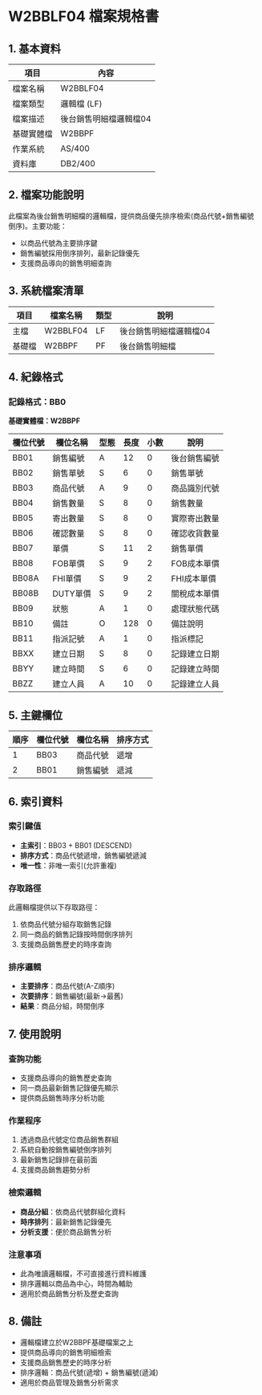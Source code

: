# W2BBLF04 檔案規格書

## 1. 基本資料

| 項目 | 內容 |
|------|------|
| 檔案名稱 | W2BBLF04 |
| 檔案類型 | 邏輯檔 (LF) |
| 檔案描述 | 後台銷售明細檔邏輯檔04 |
| 基礎實體檔 | W2BBPF |
| 作業系統 | AS/400 |
| 資料庫 | DB2/400 |

## 2. 檔案功能說明

此檔案為後台銷售明細檔的邏輯檔，提供商品優先排序檢索(商品代號+銷售編號倒序)。主要功能：
- 以商品代號為主要排序鍵
- 銷售編號採用倒序排列，最新記錄優先
- 支援商品導向的銷售明細查詢

## 3. 系統檔案清單

| 項目 | 檔案名稱 | 類型 | 說明 |
|------|----------|------|------|
| 主檔 | W2BBLF04 | LF | 後台銷售明細檔邏輯檔04 |
| 基礎檔 | W2BBPF | PF | 後台銷售明細檔 |

## 4. 紀錄格式

### 記錄格式：BB0
**基礎實體檔：W2BBPF**

| 欄位代號 | 欄位名稱 | 型態 | 長度 | 小數 | 說明 |
|----------|----------|------|------|------|------|
| BB01 | 銷售編號 | A | 12 | 0 | 後台銷售編號 |
| BB02 | 銷售單號 | S | 6 | 0 | 銷售單號 |
| BB03 | 商品代號 | A | 9 | 0 | 商品識別代號 |
| BB04 | 銷售數量 | S | 8 | 0 | 銷售數量 |
| BB05 | 寄出數量 | S | 8 | 0 | 實際寄出數量 |
| BB06 | 確認數量 | S | 8 | 0 | 確認收貨數量 |
| BB07 | 單價 | S | 11 | 2 | 銷售單價 |
| BB08 | FOB單價 | S | 9 | 2 | FOB成本單價 |
| BB08A | FHI單價 | S | 9 | 2 | FHI成本單價 |
| BB08B | DUTY單價 | S | 9 | 2 | 關稅成本單價 |
| BB09 | 狀態 | A | 1 | 0 | 處理狀態代碼 |
| BB10 | 備註 | O | 128 | 0 | 備註說明 |
| BB11 | 指派記號 | A | 1 | 0 | 指派標記 |
| BBXX | 建立日期 | S | 8 | 0 | 記錄建立日期 |
| BBYY | 建立時間 | S | 6 | 0 | 記錄建立時間 |
| BBZZ | 建立人員 | A | 10 | 0 | 記錄建立人員 |

## 5. 主鍵欄位

| 順序 | 欄位代號 | 欄位名稱 | 排序方式 |
|------|----------|----------|----------|
| 1 | BB03 | 商品代號 | 遞增 |
| 2 | BB01 | 銷售編號 | 遞減 |

## 6. 索引資料

### 索引鍵值
- **主索引**：BB03 + BB01 (DESCEND)
- **排序方式**：商品代號遞增，銷售編號遞減
- **唯一性**：非唯一索引(允許重複)

### 存取路徑
此邏輯檔提供以下存取路徑：
1. 依商品代號分組存取銷售記錄
2. 同一商品的銷售記錄按時間倒序排列
3. 支援商品銷售歷史的時序查詢

### 排序邏輯
- **主要排序**：商品代號(A-Z順序)
- **次要排序**：銷售編號(最新→最舊)
- **結果**：商品分組，時間倒序

## 7. 使用說明

### 查詢功能
- 支援商品導向的銷售歷史查詢
- 同一商品最新銷售記錄優先顯示
- 提供商品銷售時序分析功能

### 作業程序
1. 透過商品代號定位商品銷售群組
2. 系統自動按銷售編號倒序排列
3. 最新銷售記錄排在最前面
4. 支援商品銷售趨勢分析

### 檢索邏輯
- **商品分組**：依商品代號群組化資料
- **時序排列**：最新銷售記錄優先
- **分析支援**：便於商品銷售分析

### 注意事項
- 此為唯讀邏輯檔，不可直接進行資料維護
- 排序邏輯以商品為中心，時間為輔助
- 適用於商品銷售分析及歷史查詢

## 8. 備註

- 邏輯檔建立於W2BBPF基礎檔案之上
- 提供商品導向的銷售明細檢索
- 支援商品銷售歷史的時序分析
- 排序邏輯：商品代號(遞增) + 銷售編號(遞減)
- 適用於商品管理及銷售分析需求 